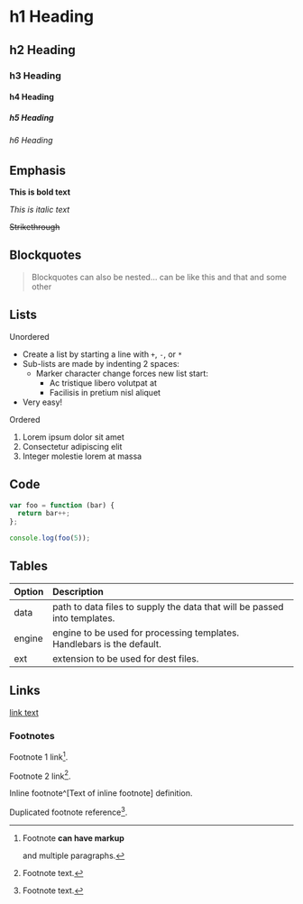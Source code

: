 # h1 Heading
## h2 Heading
### h3 Heading
#### h4 Heading
##### h5 Heading
###### h6 Heading


## Emphasis

**This is bold text**

*This is italic text*

~~Strikethrough~~


## Blockquotes


> Blockquotes can also be nested...
> can be like this and that
> and some other


## Lists

Unordered

* Create a list by starting a line with `+`, `-`, or `*`
* Sub-lists are made by indenting 2 spaces:
  * Marker character change forces new list start:
    * Ac tristique libero volutpat at
    * Facilisis in pretium nisl aliquet
* Very easy!

Ordered

1. Lorem ipsum dolor sit amet
2. Consectetur adipiscing elit
3. Integer molestie lorem at massa


## Code

``` js
var foo = function (bar) {
  return bar++;
};

console.log(foo(5));
```

## Tables

| Option | Description                                                               |
|:-------|:--------------------------------------------------------------------------|
| data   | path to data files to supply the data that will be passed into templates. |
| engine | engine to be used for processing templates. Handlebars is the default.    |
| ext    | extension to be used for dest files.                                      |



## Links

[link text](http://dev.nodeca.com)


### Footnotes

Footnote 1 link[^first].

Footnote 2 link[^second].

Inline footnote^[Text of inline footnote] definition.

Duplicated footnote reference[^second].

[^first]: Footnote **can have markup**

    and multiple paragraphs.

[^second]: Footnote text.
